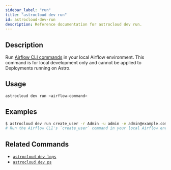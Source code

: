 ```yaml
---
sidebar_label: "run"
title: "astrocloud dev run"
id: astrocloud-dev-run
description: Reference documentation for astrocloud dev run.
---
```


## Description

Run [Airflow CLI commands](https://airflow.apache.org/docs/apache-airflow/stable/cli-and-env-variables-ref.html) in your local Airflow environment. This command is for local development only and cannot be applied to Deployments running on Astro.

## Usage

```sh
astrocloud dev run <airflow-command>
```

## Examples

```sh
$ astrocloud dev run create_user -r Admin -u admin -e admin@example.com -f admin -l user -p admin
# Run the Airflow CLI's `create_user` command in your local Airflow environment
```

## Related Commands

- [`astrocloud dev logs`](cli-reference/astrocloud-dev-logs.md)
- [`astrocloud dev ps`](cli-reference/astrocloud-dev-ps.md)
